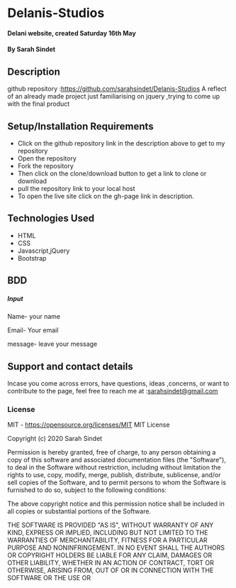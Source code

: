 # Delanis-Studios
#### Delani website, created Saturday 16th May
#### By **Sarah Sindet**
## Description
github repository :https://github.com/sarahsindet/Delanis-Studios
A reflect of an already made project just familiarising on jquery ,trying to come up with the final product

## Setup/Installation Requirements
* Click on the github repository link in the description above to get to my repository
* Open the repository
* Fork the repository
* Then click on the clone/download button to get a link to clone or download 
* pull the repository link to your local host
* To open the live site click on the gh-page link in description.


## Technologies Used
 <!-- To develop this webpage i used vs-code as my text editor.The site is built on HTML, CSS, Javascript and Bootstrap. -->
* HTML
* CSS
* Javascript,jQuery
* Bootstrap


## BDD
##### Input
Name- your name

Email- Your email

message- leave your message



## Support and contact details
 Incase you come across errors, have questions, ideas ,concerns, or want to contribute to the page, feel free to reach me at :sarahsindet@gmail.com
 
 ### License
  MIT - <https://opensource.org/licenses/MIT>
  MIT License

Copyright (c) 2020 Sarah Sindet

Permission is hereby granted, free of charge, to any person obtaining a copy
of this software and associated documentation files (the "Software"), to deal
in the Software without restriction, including without limitation the rights
to use, copy, modify, merge, publish, distribute, sublicense, and/or sell
copies of the Software, and to permit persons to whom the Software is
furnished to do so, subject to the following conditions:

The above copyright notice and this permission notice shall be included in all
copies or substantial portions of the Software.

THE SOFTWARE IS PROVIDED "AS IS", WITHOUT WARRANTY OF ANY KIND, EXPRESS OR
IMPLIED, INCLUDING BUT NOT LIMITED TO THE WARRANTIES OF MERCHANTABILITY,
FITNESS FOR A PARTICULAR PURPOSE AND NONINFRINGEMENT. IN NO EVENT SHALL THE
AUTHORS OR COPYRIGHT HOLDERS BE LIABLE FOR ANY CLAIM, DAMAGES OR OTHER
LIABILITY, WHETHER IN AN ACTION OF CONTRACT, TORT OR OTHERWISE, ARISING FROM,
OUT OF OR IN CONNECTION WITH THE SOFTWARE OR THE USE OR


  